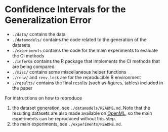 # Confidence Intervals for the Generalization Error


* `./data/` contains the data
* `./datamodels/` contains the code related to the generation of the datasets
* `./experiments` contains the code for the main experiments to evaluate the CI methods
* `./inferGE` contains the R package that implements the CI methods that are being compared
* `./misc/` contains some miscellaneous helper functions
* `./renv/` and `renv.lock` are for the reproducible R environment
* `./results/` contains the final results (such as figures, tables) included in the paper

For instructions on how to reproduce
1. the dataset generation, see `./datamodels/README.md`. Note that the resulting datasets are also made available on
   [OpenML](https://openml.org), so the main experiments can be reproduced without this step.
1. the main experiments, see `./experiments/README.md`.

